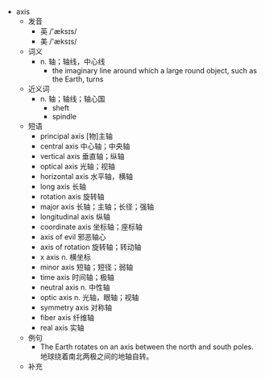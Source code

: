- axis
  - 发音
    - 英 /'æksɪs/
    - 美 /'æksɪs/
  - 词义
    - n. 轴；轴线，中心线
      - the imaginary line around which a large round object, such as the Earth, turns
  - 近义词
    - n. 轴；轴线；轴心国
      - sheft
      - spindle
  - 短语
    - principal axis [物]主轴
    - central axis 中心轴；中央轴
    - vertical axis 垂直轴；纵轴
    - optical axis 光轴；视轴
    - horizontal axis 水平轴，横轴
    - long axis 长轴
    - rotation axis 旋转轴
    - major axis 长轴；主轴；长径；强轴
    - longitudinal axis 纵轴
    - coordinate axis 坐标轴；座标轴
    - axis of evil 邪恶轴心
    - axis of rotation 旋转轴；转动轴
    - x axis n. 横坐标
    - minor axis 短轴；短径；弱轴
    - time axis 时间轴；极轴
    - neutral axis n. 中性轴
    - optic axis n. 光轴，眼轴；视轴
    - symmetry axis 对称轴
    - fiber axis 纤维轴
    - real axis 实轴
  - 例句
    - The Earth rotates on an axis between the north and south poles. 地球绕着南北两极之间的地轴自转。
  - 补充